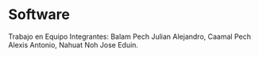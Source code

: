 # Software
Trabajo en Equipo
Integrantes:
Balam Pech Julian Alejandro,
Caamal Pech Alexis Antonio,
Nahuat Noh Jose Eduin.
